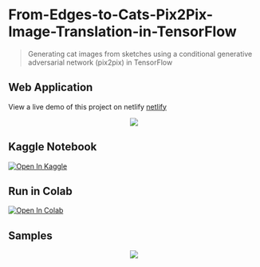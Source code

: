 # From-Edges-to-Cats-Pix2Pix-Image-Translation-in-TensorFlow

> Generating cat images from sketches using a conditional generative adversarial network (pix2pix) in TensorFlow

## Web Application
View a live demo of this project on netlify [netlify](https://edges2cats.netlify.com)

<p align="center">
  <img src="https://github.com/Miaad2004/From-Edges-to-Cats-Pix2Pix-Image-Translation/blob/main/Screenshots/WebApp.png" />
</p>

## Kaggle Notebook
[![Open In Kaggle](https://kaggle.com/static/images/open-in-kaggle.svg)](https://www.kaggle.com/miaadkimiagari2004/from-edges-to-cats-pix2pix-image-translation)

## Run in Colab
[![Open In Colab](https://colab.research.google.com/assets/colab-badge.svg)](https://colab.research.google.com/github/Miaad2004/From-Edges-to-Cats-Pix2Pix-Image-Translation-in-TensorFlow/blob/main/from-edges-to-cats-pix2pix-image-translation.ipynb)

## Samples
<p align="center">
  <img src="https://github.com/Miaad2004/From-Edges-to-Cats-Pix2Pix-Image-Translation/blob/main/Screenshots/1.png" />
</p>
